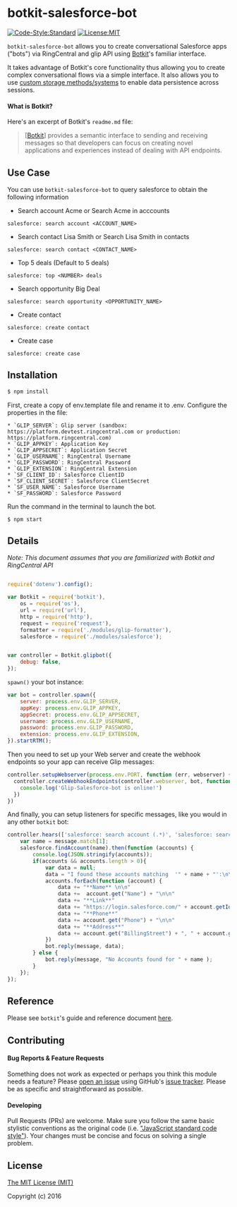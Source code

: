 # botkit-salesforce-bot


[![Code-Style:Standard](https://img.shields.io/badge/code%20style-standard-green.svg?style=flat-square)](http://standardjs.com/)
[![License:MIT](https://img.shields.io/badge/license-MIT-blue.svg?style=flat-square)](http://opensource.org/licenses/MIT)

`botkit-salesforce-bot` allows you to create conversational Salesforce apps ("bots") via RingCentral and glip API using [Botkit](https://www.github.com/howdyai/botkit)'s familiar  interface.

It takes advantage of Botkit's core functionality thus allowing you to create complex conversational flows via a simple interface. It also allows you to use [custom storage methods/systems](https://github.com/howdyai/botkit/blob/master/readme.md#storing-information) to enable data persistence across sessions.

#### What is Botkit?

Here's an excerpt of Botkit's `readme.md` file:

> [[Botkit](https://www.github.com/howdyai/botkit)] provides a semantic interface to sending and receiving messages so that developers can focus on creating novel applications and experiences instead of dealing with API endpoints.

## Use Case

You can use `botkit-salesforce-bot` to query salesforce to obtain the following information 
* Search account Acme or Search Acme in acccounts
```
salesforce: search account <ACCOUNT_NAME>
```
* Search contact Lisa Smith or Search Lisa Smith in contacts
```
salesforce: search contact <CONTACT_NAME>
```
* Top 5 deals (Default to 5 deals)
```
salesforce: top <NUMBER> deals
```
* Search opportunity Big Deal
```
salesforce: search opportunity <OPPORTUNITY_NAME>
```
* Create contact
```
salesforce: create contact 
```

* Create case
```
salesforce: create case
```


## Installation

```bash
$ npm install  
```

First, create a copy of env.template file and rename it to .env. Configure the properties in the file:
```
* `GLIP_SERVER`: Glip server (sandbox: https://platform.devtest.ringcentral.com or production: https://platform.ringcentral.com)
* `GLIP_APPKEY`: Application Key 
* `GLIP_APPSECRET`: Application Secret
* `GLIP_USERNAME`: RingCentral Username
* `GLIP_PASSWORD`: RingCentral Password
* `GLIP_EXTENSION`: RingCentral Extension
* `SF_CLIENT_ID`: Salesforce ClientID
* `SF_CLIENT_SECRET`: Salesforce ClientSecret
* `SF_USER_NAME`: Salesforce Username
* `SF_PASSWORD`: Salesforce Password
```

Run the command in the terminal to launch the bot.
```
$ npm start
```

## Details

*Note: This document assumes that you are familiarized with Botkit and RingCentral API*

```js

require('dotenv').config();

var Botkit = require('botkit'),
    os = require('os'),
    url = require('url'),
    http = require('http'),
    request = require('request'),
    formatter = require('./modules/glip-formatter'),
    salesforce = require('./modules/salesforce');


var controller = Botkit.glipbot({
    debug: false,
});


```

`spawn()` your bot instance:

```js
var bot = controller.spawn({
    server: process.env.GLIP_SERVER,
    appKey: process.env.GLIP_APPKEY,
    appSecret: process.env.GLIP_APPSECRET,
    username: process.env.GLIP_USERNAME,
    password: process.env.GLIP_PASSWORD,
    extension: process.env.GLIP_EXTENSION,
}).startRTM();
```

Then you need to set up your Web server and create the webhook endpoints so your app can receive Glip messages:

```js
controller.setupWebserver(process.env.PORT, function (err, webserver) {
  controller.createWebhookEndpoints(controller.webserver, bot, function () {
    console.log('Glip-Salesforce-bot is online!')
  })
})
```

And finally, you can setup listeners for specific messages, like you would in any other `botkit` bot:

```js
controller.hears(['salesforce: search account (.*)', 'salesforce: search (.*) in accounts'], 'message_received', function (bot, message) {
    var name = message.match[1];
    salesforce.findAccount(name).then(function (accounts) {
        console.log(JSON.stringify(accounts));
        if(accounts && accounts.length > 0){
            var data = null;
            data = "I found these accounts matching  '" + name + "':\n\n"
            accounts.forEach(function (account) {
                data += "**Name** \n\n"
                data +=  account.get("Name") + "\n\n"
                data += "**Link**"
                data += "https://login.salesforce.com/" + account.getId() + "\n\n"
                data += "**Phone**"
                data += account.get("Phone") + "\n\n"
                data += "**Address**"
                data += account.get("BillingStreet") + ", " + account.get("BillingCity") + " " + account.get("BillingState") + "\n\n"
            })
            bot.reply(message, data);
        } else {
            bot.reply(message, "No Accounts found for " + name );
        }
    });
});
```


## Reference

Please see `botkit`'s guide and reference document [here](https://github.com/howdyai/botkit/blob/master/readme.md#developing-with-botkit).


## Contributing

#### Bug Reports & Feature Requests

Something does not work as expected or perhaps you think this module needs a feature? Please [open an issue](https://github.com/pkvenu/botkit-salesforce-bot/issues/new) using GitHub's [issue tracker](https://github.com/pkvenu/salesforce-bot/issues). Please be as specific and straightforward as possible.

#### Developing

Pull Requests (PRs) are welcome. Make sure you follow the same basic stylistic conventions as the original code (i.e. ["JavaScript standard code style"](http://standardjs.com)). Your changes must be concise and focus on solving a single problem.

## License

[The MIT License (MIT)](http://opensource.org/licenses/MIT)

Copyright (c) 2016 

